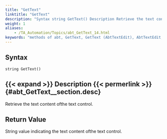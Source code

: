 ```yaml
--- 
title: "GetText"
linktitle: "GetText"
description: "Syntax string GetText() Description Retrieve the text content of the text control. Return Value String value indicating the text content of the text control."
weight: 1
aliases: 
    - /TA_Automation/Topics/abt_GetText_14.html
keywords: "methods of abt, GetText, GetText (AbtTextEdit), AbtTextEdit, gettext, abttextedit gettext, content of text control, get content of text box"
---
```


## Syntax

`string GetText()`

## {{< expand >}} Description {{< permerlink >}} {#abt_GetText__section.desc} 

Retrieve the text content ofthe text control.

## Return Value

String value indicating the text content ofthe text control.



